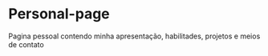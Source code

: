 # Personal-page
Pagina pessoal contendo minha apresentação, habilitades, projetos e meios de contato
